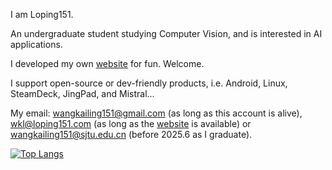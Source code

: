 I am Loping151.

An undergraduate student studying Computer Vision, and is interested in AI applications.

I developed my own [website](https://loping151.com) for fun. Welcome.

I support open-source or dev-friendly products, i.e. Android, Linux, SteamDeck, JingPad, and Mistral... 



My email: wangkailing151@gmail.com (as long as this account is alive), wkl@loping151.com (as long as the [website](https://loping151.com) is available) or wangkailing151@sjtu.edu.cn (before 2025.6 as I graduate).

[![Top Langs](https://github-readme-stats.vercel.app/api/top-langs/?username=loping151&layout=compact&theme=dark&langs_count=10)](https://github.com/anuraghazra/github-readme-stats)
